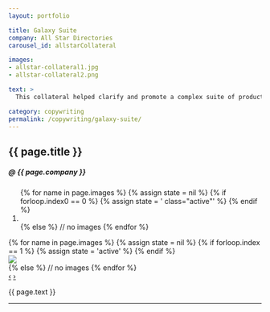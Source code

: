 ```yaml
---
layout: portfolio

title: Galaxy Suite
company: All Star Directories
carousel_id: allstarCollateral

images:
- allstar-collateral1.jpg
- allstar-collateral2.png

text: >
  This collateral helped clarify and promote a complex suite of products that were developed for post-secondary education lead generation&mdash;a very crowded, competitive marketplace.

category: copywriting
permalink: /copywriting/galaxy-suite/
---
```


<!-- Galaxy Suite -->
<div class="piece">
  <div class="row">
    <div class="col-md-12 title">
      <h2>{{ page.title }}</h2>
      <h5>@ {{ page.company }}</h5>
    </div>
  </div>
  <div class="row">
    <div class="col-md-12">
      <div id="{{ page.carousel_id }}" class="carousel slide">
        <!-- Indicator buttons -->
        <ol class="carousel-indicators">
          {% for name in page.images %}
            {% assign state = nil %}
            {% if forloop.index0 == 0 %}
              {% assign state = ' class="active"' %}
            {% endif %}
            <li data-target="#{{ page.carousel_id }}" data-slide-to="{{ forloop.index0 }}"{{ state }}></li>
            {% else %}
                // no images
          {% endfor %}
        </ol>
        <!-- Carousel items -->
        <div class="carousel-inner">
          {% for name in page.images %}
            {% assign state = nil %}
            {% if forloop.index == 1 %}
              {% assign state = 'active' %}
            {% endif %}
            <div class="{{ state }} item"><img src="{{ site.github.url }}/pages/{{ page.category }}/pieces/{{ name }}" /></div>
            {% else %}
                // no images
          {% endfor %}
        </div>
        <!-- Carousel nav -->
        <a class="carousel-control left" href="#{{ page.carousel_id }}" data-slide="prev">&lsaquo;</a>
        <a class="carousel-control right" href="#{{ page.carousel_id }}" data-slide="next">&rsaquo;</a>
      </div>
    </div>
  </div>
  <div class="row">
    <div class="col-md-12">
      <div class="description">
        <p>{{ page.text }}</p>
      </div>
    </div>
  </div>
</div>
<hr class="decorative" />